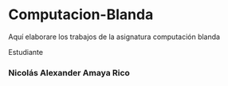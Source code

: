 # Computacion-Blanda
Aquí elaborare los trabajos de la asignatura computación blanda

Estudiante
### Nicolás Alexander Amaya Rico
